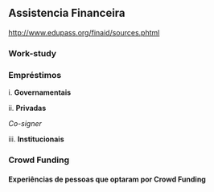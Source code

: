 ## Assistencia Financeira

http://www.edupass.org/finaid/sources.phtml

### Work-study
 
### Empréstimos

i. **Governamentais**

 
ii. **Privadas**


*Co-signer*

 
iii. **Institucionais**


### Crowd Funding

#### Experiências de pessoas  que optaram por Crowd Funding
